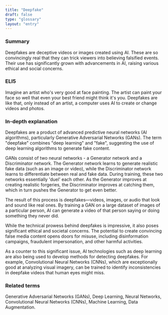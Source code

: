 ```yaml
---
title: "Deepfake"
draft: false
type: "glossary"
layout: "entry"
---
```


### Summary
Deepfakes are deceptive videos or images created using AI. These are so convincingly real that they can trick viewers into believing falsified events. Their use has significantly grown with advancements in AI, raising various ethical and social concerns.

### ELI5
Imagine an artist who's very good at face painting. The artist can paint your face so well that even your best friend might think it's you. Deepfakes are like that, only instead of an artist, a computer uses AI to create or change videos and photos.

### In-depth explanation
Deepfakes are a product of advanced predictive neural networks (AI algorithms), particularly Generative Adversarial Networks (GANs). The term "deepfake" combines "deep learning" and "fake", suggesting the use of deep learning algorithms to generate fake content.

GANs consist of two neural networks - a Generator network and a Discriminator network. The Generator network learns to generate realistic fake data (such as an image or video), while the Discriminator network learns to differentiate between real and fake data. During training, these two networks essentially 'duel' each other. As the Generator improves at creating realistic forgeries, the Discriminator improves at catching them, which in turn pushes the Generator to get even better.

The result of this process is deepfakes—videos, images, or audio that look and sound like real ones. By training a GAN on a large dataset of images of a particular person, AI can generate a video of that person saying or doing something they never did.

While the technical prowess behind deepfakes is impressive, it also poses significant ethical and societal concerns. The potential to create convincing false media content opens doors for misuse, including disinformation campaigns, fraudulent impersonation, and other harmful activities.

As a counter to this significant issue, AI technologies such as deep learning are also being used to develop methods for detecting deepfakes. For example, Convolutional Neural Networks (CNNs), which are exceptionally good at analyzing visual imagery, can be trained to identify inconsistencies in deepfake videos that human eyes might miss.

### Related terms
Generative Adversarial Networks (GANs), Deep Learning, Neural Networks, Convolutional Neural Networks (CNNs), Machine Learning, Data Augmentation.

